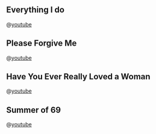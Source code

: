 ## Everything I do

@[youtube](fXtlWmBM-HU)

## Please Forgive Me

@[youtube](fXtlWmBM-HU)

## Have You Ever Really Loved a Woman

@[youtube](-apbxFbXcVs)

## Summer of 69

@[youtube](WxU8TdIMpvM)
